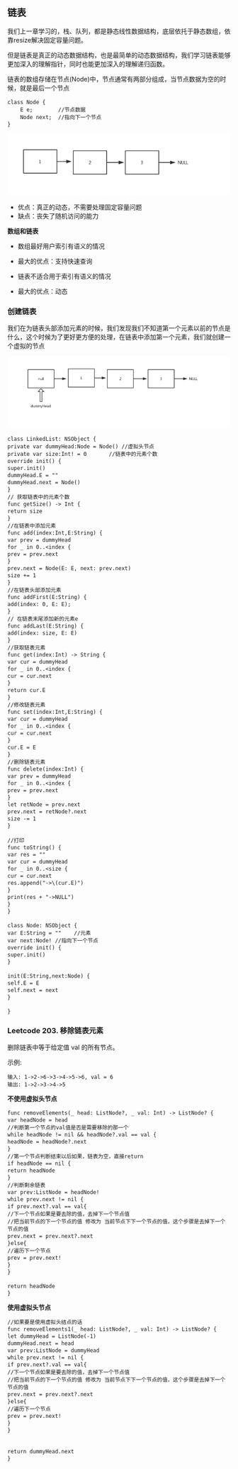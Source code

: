 ## 链表

我们上一章学习的，栈、队列，都是静态线性数据结构，底层依托于静态数组，依靠resize解决固定容量问题。

但是链表是真正的动态数据结构，也是最简单的动态数据结构，我们学习链表能够更加深入的理解指针，同时也能更加深入的理解递归函数。

链表的数组存储在节点(Node)中，节点通常有两部分组成，当节点数据为空的时候，就是最后一个节点
```
class Node {
    E e;        //节点数据
    Node next;  //指向下一个节点
}
```
![节点](https://github.com/SunshineBrother/LeetCodeStudy/blob/master/数据结构/链表/节点.png)

- 优点：真正的动态，不需要处理固定容量问题
- 缺点：丧失了随机访问的能力

**数组和链表**
- 数组最好用户索引有语义的情况
- 最大的优点：支持快速查询

- 链表不适合用于索引有语义的情况
- 最大的优点：动态

### 创建链表

 我们在为链表头部添加元素的时候，我们发现我们不知道第一个元素以前的节点是什么，这个时候为了更好更方便的处理，在链表中添加第一个元素，我们就创建一个虚拟的节点

![虚拟头节点](https://github.com/SunshineBrother/LeetCodeStudy/blob/master/数据结构/链表/虚拟头节点.png)

```
class LinkedList: NSObject {
private var dummyHead:Node = Node() //虚拟头节点
private var size:Int! = 0       //链表中的元素个数
override init() {
super.init()
dummyHead.E = ""
dummyHead.next = Node()
}
// 获取链表中的元素个数
func getSize() -> Int {
return size
}
//在链表中添加元素
func add(index:Int,E:String) {
var prev = dummyHead
for _ in 0..<index {
prev = prev.next
}
prev.next = Node(E: E, next: prev.next)
size += 1
}
//在链表头部添加元素
func addFirst(E:String) {
add(index: 0, E: E);
}
// 在链表末尾添加新的元素e
func addLast(E:String) {
add(index: size, E: E)
}
//获取链表元素
func get(index:Int) -> String {
var cur = dummyHead
for _ in 0..<index {
cur = cur.next
}
return cur.E
}
//修改链表元素
func set(index:Int,E:String) {
var cur = dummyHead
for _ in 0..<index {
cur = cur.next
}
cur.E = E
}
//删除链表元素
func delete(index:Int) {
var prev = dummyHead
for _ in 0..<index {
prev = prev.next
}
let retNode = prev.next
prev.next = retNode?.next
size -= 1
}

//打印
func toString() {
var res = ""
var cur = dummyHead
for _ in 0..<size {
cur = cur.next
res.append("->\(cur.E)")
}
print(res + "->NULL")
}
}

class Node: NSObject {
var E:String = ""    //元素
var next:Node! //指向下一个节点
override init() {
super.init()
}

init(E:String,next:Node) {
self.E = E
self.next = next
}

}
```
### Leetcode 203. 移除链表元素

删除链表中等于给定值 val 的所有节点。
 
示例:
```
输入: 1->2->6->3->4->5->6, val = 6
输出: 1->2->3->4->5
```

**不使用虚拟头节点**
```
func removeElements(_ head: ListNode?, _ val: Int) -> ListNode? {
var headNode = head
//判断第一个节点的val值是否是需要移除的那一个
while headNode != nil && headNode?.val == val {
headNode = headNode?.next
}
//第一个节点判断结束以后如果，链表为空，直接return
if headNode == nil {
return headNode
}
//判断剩余链表
var prev:ListNode = headNode!
while prev.next != nil {
if prev.next?.val == val{
//下一个节点如果是要去除的值，去掉下一个节点值
//把当前节点的下一个节点的值 修改为 当前节点下下一个节点的值，这个步骤是去掉下一个节点的值
prev.next = prev.next?.next
}else{
//遍历下一个节点
prev = prev.next!
}
}

return headNode
}
```


**使用虚拟头节点**

```
//如果要是使用虚拟头结点的话
func removeElements1(_ head: ListNode?, _ val: Int) -> ListNode? {
let dummyHead = ListNode(-1)
dummyHead.next = head
var prev:ListNode = dummyHead
while prev.next != nil {
if prev.next?.val == val{
//下一个节点如果是要去除的值，去掉下一个节点值
//把当前节点的下一个节点的值 修改为 当前节点下下一个节点的值，这个步骤是去掉下一个节点的值
prev.next = prev.next?.next
}else{
//遍历下一个节点
prev = prev.next!
}
}


return dummyHead.next
}
```
















